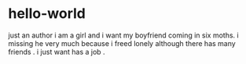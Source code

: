 # hello-world
just an author
i am a girl and i want my boyfriend coming in six moths.
i missing he very much because i freed lonely although there has many friends .
i just want has a job .
